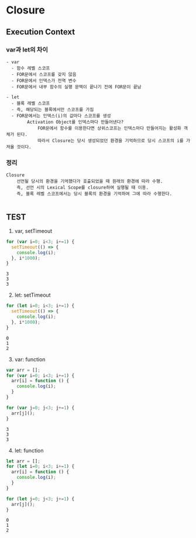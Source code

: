 # Closure

## Execution Context

### var과 let의 차이
```
- var
  - 함수 레벨 스코프
  - FOR문에서 스코프를 갖지 않음
  - FOR문에서 인덱스가 전역 변수
  - FOR문에서 내부 함수의 실행 문맥이 끝나기 전에 FOR문이 끝남
```
```
- let
  - 블록 레벨 스코프
  - 즉, 해당되는 블록에서만 스코프를 가짐
  - FOR문에서는 인덱스(i)의 값마다 스코프를 생성
        Activation Object를 인덱스마다 만들어낸다?
            FOR문에서 함수를 이용한다면 상위스코프는 인덱스마다 만들어지는 활성화 객체가 된다.
            따라서 Closure는 당시 생성되었던 환경을 기억하므로 당시 스코프의 i를 가져올 것이다.
```

### 정리
```
Closure
    선언될 당시의 환경을 기억했다가 호출되었을 때 원래의 환경에 따라 수행.
    즉, 선언 시의 Lexical Scope를 closure하여 실행될 때 이용.
    즉, 블록 레벨 스코프에서는 당시 블록의 환경을 기억하여 그에 따라 수행한다.
    
```

## TEST
1. var, setTimeout
```js
for (var i=0; i<3; i+=1) {
  setTimeout(() => {
    console.log(i);
  }, i*1000);
}
```
```
3
3
3
```
  2. let: setTimeout
```js
for (let i=0; i<3; i+=1) {
  setTimeout(() => {
    console.log(i);
  }, i*1000);
}
```
```
0
1
2
```
3. var: function
```js
var arr = [];
for (var i=0; i<3; i+=1) {
  arr[i] = function () {
    console.log(i);
  }
}

for (var j=0; j<3; j+=1) {
  arr[j]();
}
```
```
3
3
3
```
4. let: function
```js
let arr = [];
for (let i=0; i<3; i+=1) {
  arr[i] = function () {
    console.log(i);
  }
}

for (let j=0; j<3; j+=1) {
  arr[j]();
}
```
```
0
1
2
```